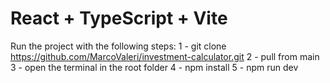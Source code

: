# React + TypeScript + Vite
Run the project with the following steps:
  1 - git clone https://github.com/MarcoValeri/investment-calculator.git
  2 - pull from main
  3 - open the terminal in the root folder
  4 - npm install
  5 - npm run dev